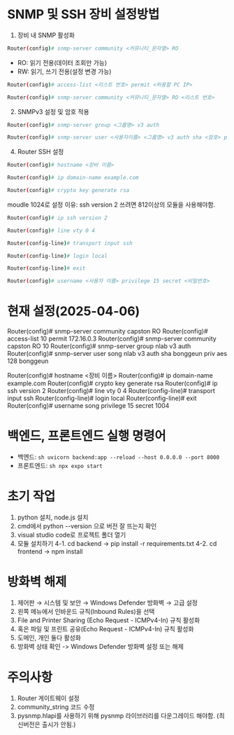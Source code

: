 # SNMP 및 SSH 장비 설정방법
1. 장비 내 SNMP 활성화
```sh
Router(config)# snmp-server community <커뮤니티_문자열> RO
```
 - RO: 읽기 전용(데이터 조회만 가능)
 - RW: 읽기, 쓰기 전용(설정 변경 가능)

```sh
Router(config)# access-list <리스트 번호> permit <허용할 PC IP>
```
```sh
Router(config)# snmp-server community <커뮤니티_문자열> RO <리스트 번호>
```

2. SNMPv3 설정 및 암호 적용
```sh
Router(config)# snmp-server group <그룹명> v3 auth
```
```sh
Router(config)# snmp-server user <사용자이름> <그룹명> v3 auth sha <암호> priv aes 128 <암호>
```
4. Router SSH 설정
```sh
Router(config)# hostname <장비 이름>
```
```sh
Router(config)# ip domain-name example.com
```
```sh
Router(config)# crypto key generate rsa
```
moudle 1024로 설정
이유: ssh version 2 쓰려면 812이상의 모듈을 사용해야함.
```sh
Router(config)# ip ssh version 2
```
```sh
Router(config)# line vty 0 4
```
```sh
Router(config-line)# transport input ssh
```
```sh
Router(config-line)# login local
```
```sh
Router(config-line)# exit
```
```sh
Router(config)# username <사용자 이름> privilege 15 secret <비밀번호>
```

# 현재 설정(2025-04-06)
Router(config)# snmp-server community capston RO
Router(config)# access-list 10 permit 172.16.0.3
Router(config)# snmp-server community capston RO 10
Router(config)# snmp-server group nlab v3 auth
Router(config)# snmp-server user song nlab v3 auth sha bonggeun priv aes 128 bonggeun

Router(config)# hostname <장비 이름>
Router(config)# ip domain-name example.com
Router(config)# crypto key generate rsa
Router(config)# ip ssh version 2
Router(config)# line vty 0 4
Router(config-line)# transport input ssh
Router(config-line)# login local
Router(config-line)# exit
Router(config)# username song privilege 15 secret 1004

# 백엔드, 프론트엔드 실행 명령어
 - 백엔드:
```sh uvicorn backend:app --reload --host 0.0.0.0 --port 8000 ```
 - 프론트엔드: ```sh npx expo start ```

# 초기 작업
1. python 설치, node.js 설치
2. cmd에서 python --version 으로 버전 잘 뜨는지 확인
3. visual studio code로 프로젝트 폴더 열기
4. 모듈 설치하기
4-1. cd backend -> pip install -r requirements.txt
4-2. cd frontend -> npm install

# 방화벽 해제
1. 제어판 → 시스템 및 보안 → Windows Defender 방화벽 → 고급 설정
2. 왼쪽 메뉴에서 인바운드 규칙(Inbound Rules)을 선택
3. File and Printer Sharing (Echo Request - ICMPv4-In) 규칙 활성화
4. 혹은 파일 및 프린트 공유(Echo Request - ICMPv4-In) 규칙 활성화
5. 도메인, 개인 둘다 활성화
6. 방화벽 상태 확인 -> Windows Defender 방화벽 설정 또는 해제

# 주의사항
1. Router 게이트웨이 설정
2. community_string 코드 수정
3. pysnmp.hlapi를 사용하기 위해 pysnmp 라이브러리를 다운그레이드 해야함. (최신버전은 출시가 안됨.)
